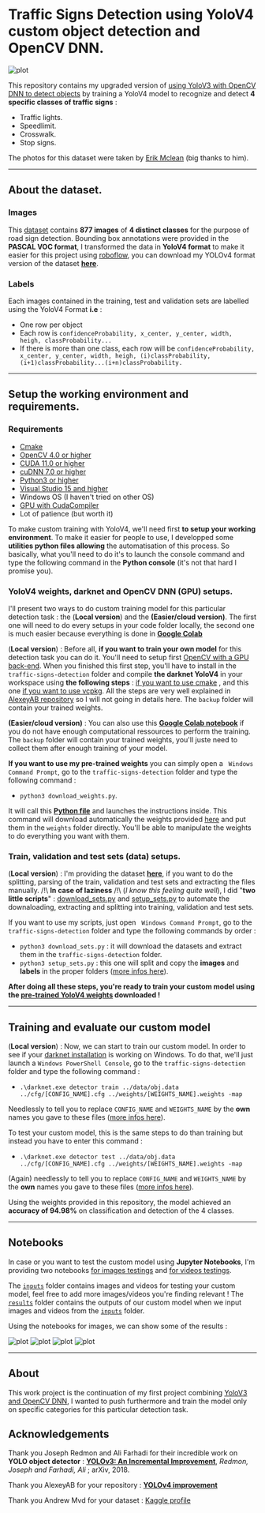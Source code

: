 # Traffic Signs Detection using YoloV4 custom object detection and OpenCV DNN.

![plot](results/images/yolov4res.jpg)

This repository contains my upgraded version of [using YoloV3 with OpenCV DNN to detect objects](https://github.com/fredotran/yolov3-opencvdnn) by training a YoloV4 model to recognize and detect **4 specific classes of traffic signs** : 

* Traffic lights.
* Speedlimit.
* Crosswalk.
* Stop signs.

The photos for this dataset were taken by [Erik Mclean](https://unsplash.com/@introspectivedsgn) (big thanks to him).

---

## About the dataset.

### Images
This [dataset](https://www.kaggle.com/andrewmvd/road-sign-detection) contains **877 images** of **4 distinct classes** for the purpose of road sign detection.
Bounding box annotations were provided in the **PASCAL VOC format**, I transformed the data in **YoloV4 format** to make it easier for this project using [roboflow](https://roboflow.com/), you can download my YOLOv4 format version of the dataset **[here](https://github.com/fredotran/traffic-signs-detection/releases/download/weights/Traffic.Road.Signs.YoloV3.format.v2-10-01-2021.darknet.zip)**. 

### Labels

Each images contained in the training, test and validation sets are labelled using the YoloV4 Format **i.e** : 
* One row per object
* Each row is `confidenceProbability, x_center, y_center, width, heigh, classProbability...`
* If there is more than one class, each row will be `confidenceProbability, x_center, y_center, width, heigh, (i)classProbability, (i+1)classProbability...(i+n)classProbability.`

--- 

## Setup the working environment and requirements.

### Requirements

* [Cmake](https://cmake.org/runningcmake/)
* [OpenCV 4.0 or higher](https://opencv.org/releases/) 
* [CUDA 11.0 or higher](https://developer.nvidia.com/cuda-toolkit-archive) 
* [cuDNN 7.0 or higher](https://developer.nvidia.com/rdp/cudnn-archive) 
* [Python3 or higher](https://www.python.org/downloads/)
* [Visual Studio 15 and higher](https://visualstudio.microsoft.com/fr/downloads/)
* Windows OS (I haven't tried on other OS)
* [GPU with CudaCompiler](https://en.wikipedia.org/wiki/CUDA#GPUs_supported)
* Lot of patience (but worth it)

To make custom training with YoloV4, we'll need first **to setup your working environment**. To make it easier for people to use, I developped some **utilities python files allowing** the automatisation of this process. So basically, what you'll need to do it's to launch the console command and type the following command in the **Python console** (it's not that hard I promise you). 

### YoloV4 weights, darknet and OpenCV DNN (GPU) setups.

I'll present two ways to do custom training model for this particular detection task : the (**Local version**) and the 
**(Easier/cloud version)**. The first one will need to do every setups in your code folder locally, the second one is much easier because everything is done in **[Google Colab](https://colab.research.google.com/)**

(**Local version**) : Before all, **if you want to train your own model** for this detection task you can do it. You'll need to setup first [OpenCV with a GPU back-end](https://medium.com/analytics-vidhya/build-opencv-from-source-with-cuda-for-gpu-access-on-windows-5cd0ce2b9b37). When you finished this first step, you'll have to install in the `traffic-signs-detection` folder and compile **the darknet YoloV4** in your workspace using **the following steps** : [if you want to use cmake](https://github.com/AlexeyAB/darknet#how-to-compile-on-windows-using-cmake) , and this one [if you want to use vcpkg](https://github.com/AlexeyAB/darknet#how-to-compile-on-windows-using-vcpkg). All the steps are very well explained in [AlexeyAB repository](https://github.com/AlexeyAB/darknet) so I will not going in details here. The `backup` folder will contain your trained weights.

**(Easier/cloud version)** : You can also use this **[Google Colab notebook](https://colab.research.google.com/drive/1WcBZGXvFGsOacyXI4U0OI4_bgUsX2pdG#scrollTo=NjKzw2TvZrOQ)** if you do not have enough computational ressources to perform the training. The `backup` folder will contain your trained weights, you'll juste need to collect them after enough training of your model.

**If you want to use my pre-trained weights** you can simply open a ` Windows Command Prompt`, go to the `traffic-signs-detection` folder and type the following command : 
* `python3 download_weights.py`.

It will call this **[Python file](https://github.com/fredotran/traffic-signs-detection/blob/main/download_weights.py)** and launches the instructions inside. This command will download automatically the weights provided [here](https://github.com/fredotran/traffic-signs-detection/releases) and put them in the `weights` folder directly. You'll be able to manipulate the weights to do everything you want with them.

### Train, validation and test sets (data) setups.

(**Local version**) : I'm providing the dataset **[here](https://github.com/fredotran/traffic-signs-detection/releases/download/weights/Traffic.Road.Signs.YoloV3.format.v2-10-01-2021.darknet.zip)**, if you want to do the splitting, parsing of the train, validation and test sets and extracting the files manually. /!\ **In case of laziness** /!\ (*I know this feeling quite well*), I did "**two little scripts**" : [download_sets.py](https://github.com/fredotran/traffic-signs-detection/blob/main/download_sets.py) and [setup_sets.py](https://github.com/fredotran/traffic-signs-detection/blob/main/setup_sets.py) to automate the downaloading, extracting and splitting into training, validation and test sets.

If you want to use my scripts, just open ` Windows Command Prompt`, go to the `traffic-signs-detection` folder and type the following commands by order : 
* `python3 download_sets.py` : it will download the datasets and extract them in the `traffic-signs-detection` folder.
* `python3 setup_sets.py` : this one will split and copy the **images** and **labels** in the proper folders ([more infos here](https://github.com/AlexeyAB/darknet#how-to-train-to-detect-your-custom-objects)).

**After doing all these steps, you're ready to train your custom model using the [pre-trained YoloV4 weights](https://github.com/AlexeyAB/darknet/releases/download/darknet_yolo_v3_optimal/yolov4.conv.137) downloaded !**

---

## Training and evaluate our custom model

(**Local version**) : Now, we can start to train our custom model. In order to see if your [darknet installation](https://github.com/AlexeyAB/darknet) is working on Windows. To do that, we'll just launch a `Windows PowerShell Console`, go to the `traffic-signs-detection` folder and type the following command : 
* `.\darknet.exe detector train ../data/obj.data ../cfg/[CONFIG_NAME].cfg ../weights/[WEIGHTS_NAME].weights -map` 

Needlessly to tell you to replace `CONFIG_NAME` and `WEIGHTS_NAME` by the **own** names you gave to these files ([more infos here](https://github.com/AlexeyAB/darknet#when-should-i-stop-training)).

To test your custom model, this is the same steps to do than training but instead you have to enter this command : 
* `.\darknet.exe detector test ../data/obj.data ../cfg/[CONFIG_NAME].cfg ../weights/[WEIGHTS_NAME].weights -map` 

(Again) needlessly to tell you to replace `CONFIG_NAME` and `WEIGHTS_NAME` by the **own** names you gave to these files ([more infos here](https://github.com/AlexeyAB/darknet#custom-object-detection)).

Using the weights provided in this repository, the model achieved an **accuracy of 94.98%** on classification and detection of the 4 classes.

---

## Notebooks

In case or you want to test the custom model using **Jupyter Notebooks**, I'm providing two notebooks [for images testings](https://github.com/fredotran/traffic-signs-detection/blob/main/yolov4-traffic_road_signs-detection-images.ipynb) and [for videos testings](https://github.com/fredotran/traffic-signs-detection/blob/main/yolov4-traffic_road_signs-detection-videos.ipynb).

The [`inputs`](https://github.com/fredotran/traffic-signs-detection/tree/main/inputs) folder contains images and videos for testing your custom model, feel free to add more images/videos you're finding relevant ! The [`results`](https://github.com/fredotran/traffic-signs-detection/tree/main/results) folder contains the outputs of our custom model when we input images and videos from the [`inputs`](https://github.com/fredotran/traffic-signs-detection/tree/main/inputs) folder.

Using the notebooks for images, we can show some of the results : 

![plot](results/images/yolov4res7.jpg)
![plot](results/images/yolov4res8.jpg) ![plot](results/images/yolov4res11.jpg)
![plot](results/images/yolov4res9.jpg)

---

## About 

This work project is the continuation of my first project combining [YoloV3 and OpenCV DNN](https://github.com/fredotran/yolov3-opencvdnn), I wanted to push furthermore and train the model only on specific categories for this particular detection task.

## Acknowledgements

Thank you Joseph Redmon and Ali Farhadi for their incredible work on **YOLO object detector** : **[YOLOv3: An Incremental Improvement](https://arxiv.org/abs/1804.02767)**, *Redmon, Joseph and Farhadi, Ali* ; arXiv, 2018.

Thank you AlexeyAB for your repository : **[YOLOv4 improvement](https://github.com/AlexeyAB/darknet)**

Thank you Andrew Mvd for your dataset : [Kaggle profile](https://www.kaggle.com/andrewmvd)
